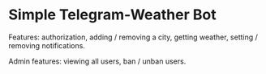 # Simple Telegram-Weather Bot

Features: authorization, adding / removing a city, getting weather, setting / removing notifications.

Admin features: viewing all users, ban / unban users.

